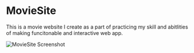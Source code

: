 # MovieSite

This is a movie website I create as a part of practicing my skill and abitlities of making funcitonable and interactive web app.

![MovieSite Screenshot](./assets/screenshot.png)
